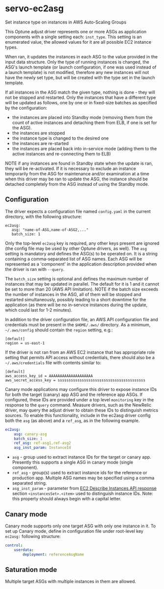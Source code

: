 # servo-ec2asg
Set instance type on instances in AWS Auto-Scaling Groups

This Optune adjust driver represents one or more ASGs as application components with a single setting each: `inst_type`. This setting is an enumerated value, the allowed values for it are all possible EC2 instance types.

When ran, it updates the instances in each ASG to the value provided in the input data structure. Only the type of running instances is changed, the ASG's launch template (or launch configuration, if one was used instead of a launch template) is not modified, therefore any new instances will not have the newly set type, but will be created with the type set in the launch template.

If all instances in the ASG match the given type, nothing is done - they will not be stopped and restarted. Only the instances that have a different type will be updated as follows, one by one or in fixed-size batches as specified by the configuration:

- the instances are placed into Standby mode (removing them from the count of active instances and detaching them from ELB, if one is set for the ASG).
- the instances are stopped
- the instance type is changed to the desired one
- the instances are re-started
- the instances are placed back into in-service mode (adding them to the active instances and re-connecting them to ELB)

NOTE if any instances are found in Standby state when the update is ran, they will be re-activated. If it is necessary to exclude an instance temporarily from the ASG for maintenance and/or examination at a time when this driver may be ran to update the ASG, the instance should be detached completely from the ASG instead of using the Standby mode.

## Configuration

The driver expects a configuration file named `config.yaml` in the current directory, with the following structure:

    ec2asg:
       asg: "name-of-ASG,name-of-ASG2,..."
       batch_size: 1

Only the top-level `ec2asg` key is required, any other keys present are ignored (the config file may be used by other Optune drivers, as well). The `asg` setting is mandatory and defines the ASG(s) to be operated on. It is a string containing a comma-separated list of ASG names. Each ASG will be represented as a 'component' in the application description provided when the driver is ran with `--query`.

The `batch_size` setting is optional and defines the maximum number of instances that may be updated in parallel. The default for it is 1 and it cannot be set to more than 20 (AWS API limitation). NOTE if the batch size exceeds the number of instances in the ASG, all of them will be stopped and restarted simultaneously, possibly leading to a short downtime for the application (as there will be no in-service instances during the update, which could last for 1-2 minutes).

In addition to the driver configuration file, an AWS API configuration file and credentials must be present in the `$HOME/.aws/` directory. As a minimum, `~/.aws/config` should contain the `region` setting, e.g.:

    [default]
    region = us-east-1

If the driver is not ran from an AWS EC2 instance that has appropriate role setting that permits API access without credentials, there should also be a `~/.aws/credentials` file with contents similar to:

    [default]
    aws_access_key_id = AAAAAAAAAAAAAAAAAAAA
    aws_secret_access_key = ssssssssssssssssssssssssssssssssssssssss

Canary mode applications may configure this driver to expose instance IDs for both the target (canary) app ASG and the reference app ASGs.  If configured, these IDs are provided under a top level `monitoring` key in the response to the `query` command.  Measure drivers, such as the NewRelic driver, may query the adjust driver to obtain these IDs to distinguish metrics sources.  To enable this functionality, include in the ec2asg driver config both the `asg` (as above) and a `ref_asg`, as in the following example.

```yaml
ec2asg:
    asg: canary-asg
    batch_size: 1
    ref_asg: ref-asg1,ref-asg2
    asg_inst_param: InstanceId
```  
- `asg` - group used to extract instance IDs for the target or canary app.  Presently this supports a single ASG in canary mode (single component).
- `ref_asg` - group(s) used to extract instance ids for the reference or production app.  Multiple ASG names may be specified using a comma separated string.
- `asg_inst_param` - parameter from [EC2 Describe Instances API response](https://docs.aws.amazon.com/AWSEC2/latest/APIReference/API_DescribeInstances.html#API_DescribeInstances_ResponseElements) section `<instancesSet>.<item>` used to distinguish instance IDs. Note: this property should always begin with a capital letter.

## Canary mode

Canary mode supports only one target ASG with only one instance in it. To set up Canary mode, define in configuration file under root-level key `ec2asg:` following structure:
```yaml
control:
    userdata:
        deployment: referenceAsgName
```

## Saturation mode

Multiple target ASGs with multiple instances in them are allowed.
